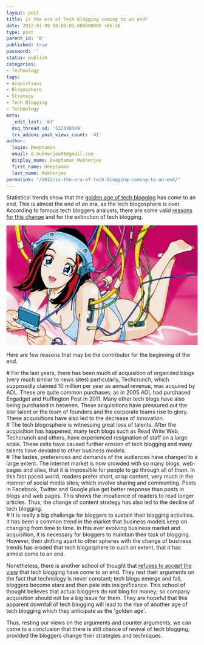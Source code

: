 ```yaml
---
layout: post
title: Is the era of Tech Blogging coming to an end?
date: 2012-01-09 08:00:03.000000000 +05:30
type: post
parent_id: '0'
published: true
password: ''
status: publish
categories:
- Technology
tags:
- Acquistions
- Blogosphere
- Strategy
- Tech Blogging
- Technology
meta:
  _edit_last: '67'
  dsq_thread_id: '532038569'
  trx_addons_post_views_count: '41'
author:
  login: Deeptaman
  email: d.mukherjee05@gmail.com
  display_name: Deeptaman Mukherjee
  first_name: Deeptaman
  last_name: Mukherjee
permalink: "/2012/is-the-era-of-tech-blogging-coming-to-an-end/"
---
```

<p>Statistical trends show that the <a href="http://www.readwriteweb.com/enterprise/2011/12/rip-the-golden-age-of-tech-blo.php">golden age of tech blogging</a> has come to an end. This is almost the end of an era, as the tech blogosphere is over. According to famous tech bloggers analysts, there are some valid <a href="http://www.web-strategist.com/blog/2011/12/27/end-of-an-era-the-golden-age-of-tech-blogging-is-over/">reasons for this change</a> and for the extinction of tech blogging.</p>
<p><!--more--></p>
<p><img src="/static/2012/01/programmer-coder.jpg" alt="Blogger" /></p>
<p>Here are few reasons that may be the contributor for the beginning of the end.</p>
<p># For the last years, there has been much of acquisition of organized blogs (very much similar to news sites) particularly, Techcrunch, which supposedly claimed 10 million per year as annual revenue, was acquired by AOL. These are quite common purchases; as in 2005 AOL had purchased Engadget and Huffington Post in 2011. Many other tech blogs have also being purchased in between. These acquisitions have pressured out the star talent or the team of founders and the corporate teams rise to glory. These acquisitions have also led to the decrease of innovation.<br />
# The tech blogosphere is witnessing great loss of talents. After the acquisition has happened, many tech blogs such as Read Write Web, Techcrunch and others, have experienced resignation of staff on a large scale. These exits have caused further erosion of tech blogging and many talents have deviated to other business models.<br />
# The tastes, preferences and demands of the audiences have changed to a large extent. The internet market is now crowded with so many blogs, web-pages and sites, that it is impossible for people to go through all of them. In this fast paced world, readers prefer short, crisp content, very much in the manner of social media sites; which involve sharing and commenting. Posts in Facebook, Twitter and Google plus get better response than posts in blogs and web pages. This shows the impatience of readers to read longer articles. Thus, the change of content strategy has also led to the decline of tech blogging.<br />
# It is really a big challenge for bloggers to sustain their blogging activities. It has been a common trend in the market that business models keep on changing from time to time. In this ever evolving business market and acquisition, it is necessary for bloggers to maintain their task of blogging. However, their drifting apart to other spheres with the change of business trends has eroded that tech blogosphere to such an extent, that it has almost come to an end. </p>
<p>Nonetheless, there is another school of thought that <a href="http://www.markevanstech.com/2011/12/28/the-golden-age-of-tech-blogging/">refuses to accept the view</a> that tech blogging have come to an end. They rest their arguments on the fact that technology is never constant; tech blogs emerge and fall, bloggers become stars and then pale into insignificance. This school of thought believes that actual bloggers do not blog for money; so company acquisition should not be a big issue for them. They are hopeful that this apparent downfall of tech blogging will lead to the rise of another age of tech blogging which they anticipate as the 'golden age'. </p>
<p>Thus, resting our views on the arguments and counter arguments, we can come to a conclusion that there is still chance of revival of tech blogging, provided the bloggers change their strategies and techniques.</p>
